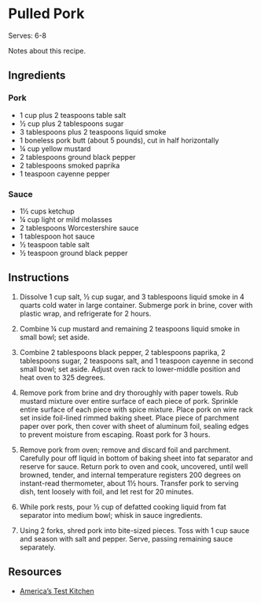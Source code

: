 # Pulled Pork

Serves: 6-8

Notes about this recipe.

## Ingredients

### Pork

* 1 cup plus 2 teaspoons table salt
* ½ cup plus 2 tablespoons sugar
* 3 tablespoons plus 2 teaspoons liquid smoke
* 1 boneless pork butt (about 5 pounds), cut in half horizontally
* ¼ cup yellow mustard
* 2 tablespoons ground black pepper
* 2 tablespoons smoked paprika
* 1 teaspoon cayenne pepper

### Sauce
* 1½ cups ketchup
* ¼ cup light or mild molasses
* 2 tablespoons Worcestershire sauce
* 1 tablespoon hot sauce
* ½ teaspoon table salt
* ½ teaspoon ground black pepper

## Instructions

1. Dissolve 1 cup salt, ½ cup sugar, and 3 tablespoons liquid smoke in 4 quarts cold water in large container. Submerge pork in brine, cover with plastic wrap, and refrigerate for 2 hours.

2. Combine ¼ cup mustard and remaining 2 teaspoons liquid smoke in small bowl; set aside.

3. Combine 2 tablespoons black pepper, 2 tablespoons paprika, 2 tablespoons sugar, 2 teaspoons salt, and 1 teaspoon cayenne in second small bowl; set aside. Adjust oven rack to lower-middle position and heat oven to 325 degrees.

4. Remove pork from brine and dry thoroughly with paper towels. Rub mustard mixture over entire surface of each piece of pork. Sprinkle entire surface of each piece with spice mixture. Place pork on wire rack set inside foil-lined rimmed baking sheet. Place piece of parchment paper over pork, then cover with sheet of aluminum foil, sealing edges to prevent moisture from escaping. Roast pork for 3 hours.

5. Remove pork from oven; remove and discard foil and parchment. Carefully pour off liquid in bottom of baking sheet into fat separator and reserve for sauce. Return pork to oven and cook, uncovered, until well browned, tender, and internal temperature registers 200 degrees on instant-read thermometer, about 1½ hours. Transfer pork to serving dish, tent loosely with foil, and let rest for 20 minutes.

6. While pork rests, pour ½ cup of defatted cooking liquid from fat separator into medium bowl; whisk in sauce ingredients.

7. Using 2 forks, shred pork into bite-sized pieces. Toss with 1 cup sauce and season with salt and pepper. Serve, passing remaining sauce separately.

## Resources

* [America’s Test Kitchen](https://www.americastestkitchen.com/recipes/5024-indoor-pulled-pork-with-sweet-and-tangy-barbecue-sauce)
